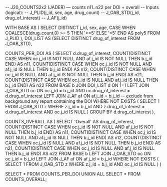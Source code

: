-- J20_COUNTS2x2 (JADER) — counts n11..n22 per DOI + overall
-- Inputs (logical):
--   J_PLID(j_id, sex, age, drug_count)
--   J_OAB_STD(j_id, drug_of_interest)
--   J_AF(j_id)

WITH BASE AS (
  SELECT DISTINCT
         j_id,
         sex,
         age,
         CASE WHEN COALESCE(drug_count,0) >= 5 THEN '>=5' ELSE '<5' END AS poly5
  FROM J_PLID
),
DOI_LIST AS (SELECT DISTINCT drug_of_interest FROM J_OAB_STD),

COUNTS_PER_DOI AS (
  SELECT
    d.drug_of_interest,
    COUNT(DISTINCT CASE WHEN oc.j_id IS NOT NULL AND af.j_id IS NOT NULL THEN b.j_id END) AS n11,
    COUNT(DISTINCT CASE WHEN oc.j_id IS NOT NULL AND af.j_id IS NULL THEN b.j_id END)     AS n12,
    COUNT(DISTINCT CASE WHEN oc.j_id IS NULL AND af.j_id IS NOT NULL THEN b.j_id END)     AS n21,
    COUNT(DISTINCT CASE WHEN oc.j_id IS NULL AND af.j_id IS NULL THEN b.j_id END)         AS n22
  FROM BASE b
  JOIN DOI_LIST d ON 1=1
  LEFT JOIN J_OAB_STD oc ON oc.j_id = b.j_id AND oc.drug_of_interest = d.drug_of_interest
  LEFT JOIN J_AF      af ON af.j_id = b.j_id
  -- exclude from background any report containing the DOI
  WHERE NOT EXISTS (
    SELECT 1 FROM J_OAB_STD z
    WHERE z.j_id = b.j_id
      AND z.drug_of_interest = d.drug_of_interest
      AND oc.j_id IS NULL
  )
  GROUP BY d.drug_of_interest
),

COUNTS_OVERALL AS (
  SELECT
    'Overall' AS drug_of_interest,
    COUNT(DISTINCT CASE WHEN oc.j_id IS NOT NULL AND af.j_id IS NOT NULL THEN b.j_id END) AS n11,
    COUNT(DISTINCT CASE WHEN oc.j_id IS NOT NULL AND af.j_id IS NULL THEN b.j_id END)     AS n12,
    COUNT(DISTINCT CASE WHEN oc.j_id IS NULL AND af.j_id IS NOT NULL THEN b.j_id END)     AS n21,
    COUNT(DISTINCT CASE WHEN oc.j_id IS NULL AND af.j_id IS NULL THEN b.j_id END)         AS n22
  FROM BASE b
  LEFT JOIN J_OAB_STD oc ON oc.j_id = b.j_id
  LEFT JOIN J_AF      af ON af.j_id = b.j_id
  WHERE NOT EXISTS (
    SELECT 1 FROM J_OAB_STD z
    WHERE z.j_id = b.j_id AND oc.j_id IS NULL
  )
)

SELECT * FROM COUNTS_PER_DOI
UNION ALL
SELECT * FROM COUNTS_OVERALL;
